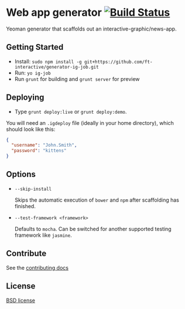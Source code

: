# Web app generator [![Build Status](https://secure.travis-ci.org/ft-interactive/generator-ig-job.png?branch=master)](http://travis-ci.org/ft-interactive/generator-ig-job)

Yeoman generator that scaffolds out an interactive-graphic/news-app.


## Getting Started

- Install: `sudo npm install -g git+https://github.com/ft-interactive/generator-ig-job.git`
- Run: `yo ig-job`
- Run `grunt` for building and `grunt server` for preview

## Deploying

* Type `grunt deploy:live` or `grunt deploy:demo`.

You will need an `.igdeploy` file (ideally in your home directory), which should look like this:

```json
{
  "username": "John.Smith",
  "password": "kittens"
}
```


## Options

* `--skip-install`

  Skips the automatic execution of `bower` and `npm` after scaffolding has finished.

* `--test-framework <framework>`

  Defaults to `mocha`. Can be switched for another supported testing framework like `jasmine`.


## Contribute

See the [contributing docs](https://github.com/yeoman/yeoman/blob/master/contributing.md)


## License

[BSD license](http://opensource.org/licenses/bsd-license.php)
